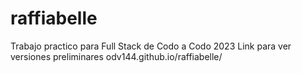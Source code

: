 # raffiabelle
Trabajo practico para Full Stack de Codo a Codo 2023
Link para ver versiones preliminares odv144.github.io/raffiabelle/
